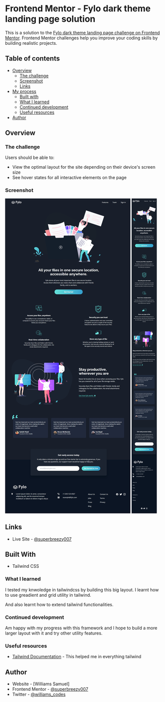 # Frontend Mentor - Fylo dark theme landing page solution

This is a solution to the [Fylo dark theme landing page challenge on Frontend Mentor](https://www.frontendmentor.io/challenges/fylo-dark-theme-landing-page-5ca5f2d21e82137ec91a50fd). Frontend Mentor challenges help you improve your coding skills by building realistic projects.

## Table of contents

- [Overview](#overview)
  - [The challenge](#the-challenge)
  - [Screenshot](#screenshot)
  - [Links](#links)
- [My process](#my-process)
  - [Built with](#built-with)
  - [What I learned](#what-i-learned)
  - [Continued development](#continued-development)
  - [Useful resources](#useful-resources)
- [Author](#author)

## Overview

### The challenge

Users should be able to:

- View the optimal layout for the site depending on their device's screen size
- See hover states for all interactive elements on the page

### Screenshot

![](./desktop.png)
![](./mobile.png)

## Links

- Live Site - [@superbreezy007](https://www.williamssam.github.io/flyo-dark)

## Built With

- Tailwind CSS

### What I learned

I tested my knwoledge in tailwindcss by building this big layout. I learnt how to use greadient and grid utility in tailwind.

And also learnt how to extend tailwind functionalities.

### Continued development

Am happy with my progress with this framework and I hope to build a more larger layout with it and try other utility features.

### Useful resources

- [Tailwind Documentation](https://tailwindcss.com/docs) - This helped me in everything tailwind

## Author

- Website - [Williams Samuel]
- Frontend Mentor - [@superbreezy007](https://www.frontendmentor.io/profile/superbreezy007)
- Twitter - [@williams_codes](https://www.twitter.com/williams_codes)
